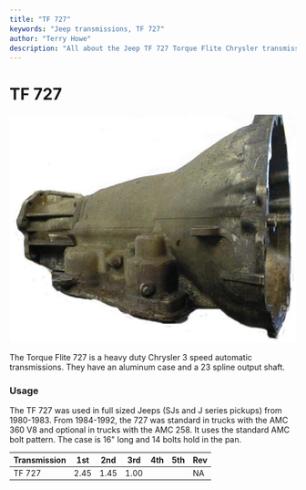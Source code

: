 ```yaml
---
title: "TF 727"
keywords: "Jeep transmissions, TF 727"
author: "Terry Howe"
description: "All about the Jeep TF 727 Torque Flite Chrysler transmission."
---
```

# TF 727

![727 side](../../img/transmission/factory/727ca000.jpg "727 side")

The Torque Flite 727 is a heavy duty Chrysler 3 speed automatic transmissions. They have an aluminum case and a 23 spline output shaft.

### Usage

The TF 727 was used in full sized Jeeps (SJs and J series pickups) from 1980-1983. From 1984-1992, the 727 was standard in trucks with the AMC 360 V8 and optional in trucks with the AMC 258. It uses the standard AMC bolt pattern. The case is 16" long and 14 bolts hold in the pan.

| Transmission | 1st  | 2nd  | 3rd  | 4th | 5th | Rev |
|--------------|------|------|------|-----|-----|-----|
| TF 727       | 2.45 | 1.45 | 1.00 |     |     | NA  |